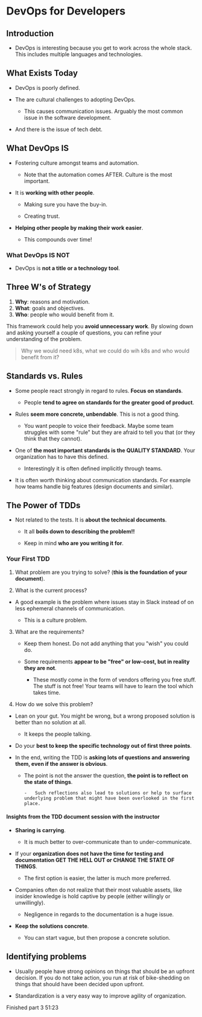 # DevOps for Developers

## Introduction

- DevOps is interesting because you get to work across the whole stack. This includes multiple languages and technologies.

## What Exists Today

- DevOps is poorly defined.

- The are cultural challenges to adopting DevOps.

  - This causes communication issues. Arguably the most common issue in the software development.

- And there is the issue of tech debt.

## What DevOps IS

- Fostering culture amongst teams and automation.

  - Note that the automation comes AFTER. Culture is the most important.

- It is **working with other people**.

  - Making sure you have the buy-in.

  - Creating trust.

- **Helping other people by making their work easier**.

  - This compounds over time!

### What DevOps IS NOT

- DevOps is **not a title or a technology tool**.

## Three W's of Strategy

1. **Why**: reasons and motivation.
2. **What**: goals and objectives.
3. **Who**: people who would benefit from it.

This framework could help you **avoid unnecessary work**. By slowing down and asking yourself a couple of questions, you can refine your understanding of the problem.

> Why we would need k8s, what we could do wih k8s and who would benefit from it?

## Standards vs. Rules

- Some people react strongly in regard to rules. **Focus on standards**.

  - People **tend to agree on standards for the greater good of product**.

- Rules **seem more concrete, unbendable**. This is not a good thing.

  - You want people to voice their feedback. Maybe some team struggles with some "rule" but they are afraid to tell you that (or they think that they cannot).

- One of **the most important standards is the QUALITY STANDARD**. Your organization has to have this defined.

  - Interestingly it is often defined implicitly through teams.

- It is often worth thinking about communication standards. For example how teams handle big features (design documents and similar).

<!-- Finished part 1 (next up is the start of part 2) -->

## The Power of TDDs

- Not related to the tests. It is **about the technical documents**.

  - It all **boils down to describing the problem!!**

  - Keep in mind **who are you writing it for**.

### Your First TDD

1. What problem are you trying to solve? (**this is the foundation of your document**).

2. What is the current process?

- A good example is the problem where issues stay in Slack instead of on less ephemeral channels of communication.

  - This is a culture problem.

3. What are the requirements?

    - Keep them honest. Do not add anything that you "wish" you could do.

    - Some requirements **appear to be "free" or low-cost, but in reality they are not**.

        - These mostly come in the form of vendors offering you free stuff. The stuff is not free! Your teams will have to learn the tool which takes time.

4. How do we solve this problem?

- Lean on your gut. You might be wrong, but a wrong proposed solution is better than no solution at all.

  - It keeps the people talking.

- Do your **best to keep the specific technology out of first three points**.

- In the end, writing the TDD is **asking lots of questions and answering them, even if the answer is obvious**.

  - The point is not the answer the question, **the point is to reflect on the state of things**.

        -   Such reflections also lead to solutions or help to surface underlying problem that might have been overlooked in the first place.

#### Insights from the TDD document session with the instructor

- **Sharing is carrying**.

  - It is much better to over-communicate than to under-communicate.

- If your **organization does not have the time for testing and documentation GET THE HELL OUT or CHANGE THE STATE OF THINGS**.

  - The first option is easier, the latter is much more preferred.

- Companies often do not realize that their most valuable assets, like insider knowledge is hold captive by people (either willingly or unwillingly).

  - Negligence in regards to the documentation is a huge issue.

- **Keep the solutions concrete**.

  - You can start vague, but then propose a concrete solution.

## Identifying problems

- Usually people have strong opinions on things that should be an upfront decision. If you do not take action, you run at risk of bike-shedding on things that should have been decided upon upfront.

- Standardization is a very easy way to improve agility of organization.

Finished part 3 51:23
